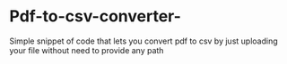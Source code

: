 # Pdf-to-csv-converter-
Simple snippet of code that lets you convert pdf to csv by just uploading your file without need to provide any path 
